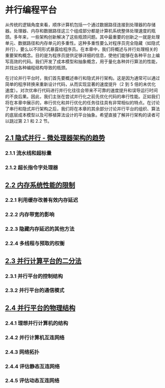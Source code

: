 # 并行编程平台

从传统的逻辑角度来看，顺序计算机包括一个通过数据路径连接到处理器的存储器。处理器、内存和数据路径这三个组成部分都是计算机系统整体处理速度的瓶颈。多年来，一些架构创新解决了这些瓶颈问题。其中最重要的创新之一就是处理单元、数据路径和内存单元的多重性。这种多重性要么对程序员完全隐藏（如隐式并行），要么以不同形式暴露给程序员。在本章中，我们将概述与并行处理相关的重要架构概念。目的是为程序员提供足够详细的信息，使他们能够在各种平台上编写高效的代码。我们开发了成本模型和抽象概念，用于量化各种并行算法的性能，并找出各种编程结构导致的瓶颈。

在讨论并行平台时，我们首先要概述串行和隐式并行架构。这是因为通常可以通过简单的程序转换来重新设计代码，从而实现显著的速度提升（2 到 5 倍的未优化速度）。对次优串行代码进行并行化往往会带来不可靠的速度提升和误导运行时间的不良后果。因此，我们主张在尝试并行化之前先优化代码的串行性能。正如我们将在本章中展示的，串行优化和并行优化的任务往往具有非常相似的特点。在讨论了串行和隐式并行架构之后，我们将在本章的其余部分讨论并行平台的组织、算法的底层成本模型以及可移植算法设计的平台抽象。希望直接了解并行架构的读者可以跳过第 2.1 和 2.2 节。

## [2.1 隐式并行 - 微处理器架构的趋势](./2.1%20Implicit%20Parallelism%20Trends%20in%20Microprocessor%20Architectures/)

### 2.1.1 流水线和超标量

### 2.1.2 超长指令字处理器

## [2.2 内存系统性能的限制](./2.2%20Limitations%20of%20Memory%20System%20Performance/)

### 2.2.1 利用缓存改善有效内存延迟

### 2.2.2 内存带宽的影响

### 2.2.3 隐藏内存延迟的其他方法

### 2.2.4 多线程与预取的权衡

## [2.3 并行计算平台的二分法](./2.3%20Dichotomy%20of%20Parallel%20Computing%20Platforms/)

### 2.3.1 并行平台的控制结构

### 2.3.2 并行平台的通信模式

## [2.4 并行平台的物理结构](./2.4%20Physical%20Organization%20of%20Parallel%20Platforms)

### 2.4.1 理想并行计算机的结构

### 2.4.2 并行计算机互连网络

### 2.4.3 网络拓扑

### 2.4.4 评估静态互连网络

### 2.4.5 评估动态互连网络
